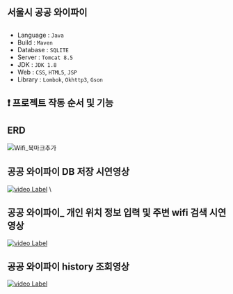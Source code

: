 ## 서울시 공공 와이파이 


## 
- Language : `Java`
- Build : `Maven`
- Database : `SQLITE`
- Server : `Tomcat 8.5`
- JDK : `JDK 1.8`
- Web : `CSS`, `HTML5`, `JSP`
- Library : `Lombok`, `Okhttp3`, `Gson`


## ❗ 프로젝트 작동 순서 및 기능


##  ERD
![Wifi_북마크추가](https://github.com/kdmin0706/Public-Wifi/assets/124044861/e92f07a8-7062-412e-a9a7-6eb6e28b1a9d)

## 공공 와이파이 DB 저장 시연영상
[![video Label](http://img.youtube.com/vi/jxV066ZRKK4/0.jpg)](https://youtu.be/jxV066ZRKK4)
\
## 공공 와이파이_ 개인 위치 정보 입력 및 주변 wifi 검색 시연 영상 
[![video Label](http://img.youtube.com/vi/xao8DnshT38/0.jpg)](https://youtu.be/xao8DnshT38)

## 공공 와이파이 history 조회영상
[![video Label](http://img.youtube.com/vi/g6iGpkfBwwA/0.jpg)](https://youtu.be/g6iGpkfBwwA)
